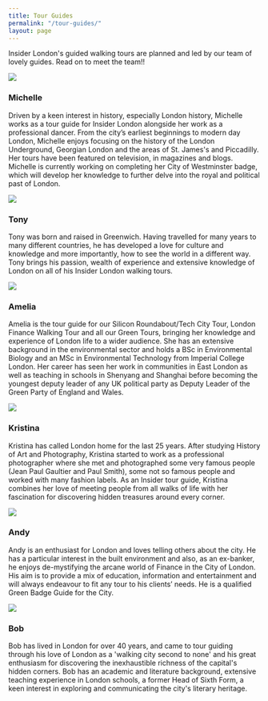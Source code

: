 ```yaml
---
title: Tour Guides
permalink: "/tour-guides/"
layout: page
---
```


Insider London's guided walking tours are planned and led by our team of lovely guides. Read on to meet the team!!
<div class="media media--responsive palm-mb-- lap-mb- desk-mb">
  <img src="{{ site.baseurl }}/assets/images/Michelle picture-240x240.jpg" class="media__img">
  <div class="media__body">
    <h3>Michelle</h3>
    <p>Driven by a keen interest in history, especially London history, Michelle works as a tour guide for Insider London alongside her work as a professional dancer. From the city’s earliest beginnings to modern day London, Michelle enjoys focusing on the history of the London Underground, Georgian London and the areas of St. James's and Piccadilly. Her tours have been featured on television, in magazines and blogs. Michelle is currently working on completing her City of Westminster badge, which will develop her knowledge to further delve into the royal and political past of London.</p>
  </div>
</div>
<div class="media media--responsive palm-mb-- lap-mb- desk-mb">
  <img src="{{ site.baseurl }}/assets/images/Tony -240x240.jpg" class="media__img">
  <div class="media__body">
    <h3>Tony</h3>
    <p>Tony was born and raised in Greenwich. Having travelled for many years to many different countries, he has developed a love for culture and knowledge and more importantly, how to see the world in a different way. Tony brings his passion, wealth of experience and extensive knowledge of London on all of his Insider London walking tours.</p>
</div>
</div>
<div class="media media--responsive palm-mb-- lap-mb- desk-mb">
  <img src="{{ site.baseurl }}/assets/images/Amelia-240x240.jpg" class="media__img">
  <div class="media__body">
<h3>Amelia</h3>

<p>Amelia is the tour guide for our Silicon Roundabout/Tech City Tour, London Finance Walking Tour and all our Green Tours, bringing her knowledge and experience of London life to a wider audience. She has an extensive background in the environmental sector and holds a BSc in Environmental Biology and an MSc in Environmental Technology from Imperial College London. Her career has seen her work in communities in East London as well as teaching in schools in Shenyang and Shanghai before becoming the youngest deputy leader of any UK political party as Deputy Leader of the Green Party of England and Wales.</p>
</div>
</div>
<div class="media media--responsive palm-mb-- lap-mb- desk-mb">
  <img src="{{ site.baseurl }}/assets/images/kristina-240x240.jpg" class="media__img">
  <div class="media__body">
<h3>Kristina</h3>

<p>Kristina has called London home for the last 25 years. After studying History of Art and Photography, Kristina started to work as a professional photographer where she met and photographed some very famous people (Jean Paul Gaultier and Paul Smith), some not so famous people and worked with many fashion labels. As an Insider tour guide, Kristina combines her love of meeting people from all walks of life with her fascination for discovering hidden treasures around every corner.</p>
</div>
</div>
<div class="media media--responsive palm-mb-- lap-mb- desk-mb">
  <img src="{{ site.baseurl }}/assets/images/Andy-240x240.jpg" class="media__img">
  <div class="media__body">
<h3>Andy</h3>
<p>Andy is an enthusiast for London and loves telling others about the city. He has a particular interest in the built environment and also, as an ex-banker, he enjoys de-mystifying the arcane world of Finance in the City of London. His aim is to provide a mix of education, information and entertainment and will always endeavour to fit any tour to his clients’ needs. He is a qualified Green Badge Guide for the City.</p>
</div>
</div>

<div class="media media--responsive palm-mb-- lap-mb- desk-mb">
  <img src="{{ site.baseurl }}/assets/images/Bob-240x240.jpg" class="media__img">
  <div class="media__body">
<h3>Bob</h3>
<p>Bob has lived in London for over 40 years, and came to tour guiding through his love of London as a 'walking city second to none' and his great enthusiasm for discovering the inexhaustible richness of the capital's hidden corners. Bob has an academic and literature background, extensive teaching experience in London schools, a former Head of Sixth Form, a keen interest in exploring and communicating the city's literary heritage.</p>
</div>
</div>
